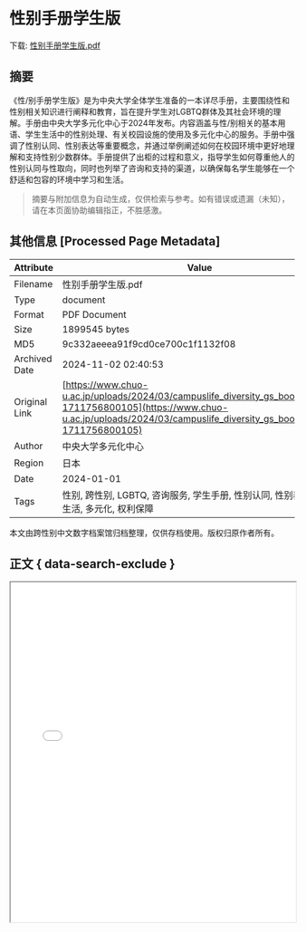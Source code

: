 # 性别手册学生版

<!-- tcd_download_link -->
下载: <a href="../性别手册学生版.pdf" download>性别手册学生版.pdf</a>
<!-- tcd_download_link_end -->

## 摘要

<!-- tcd_abstract -->
《性/别手册学生版》是为中央大学全体学生准备的一本详尽手册，主要围绕性和性别相关知识进行阐释和教育，旨在提升学生对LGBTQ群体及其社会环境的理解。手册由中央大学多元化中心于2024年发布。内容涵盖与性/别相关的基本用语、学生生活中的性别处理、有关校园设施的使用及多元化中心的服务。手册中强调了性别认同、性别表达等重要概念，并通过举例阐述如何在校园环境中更好地理解和支持性别少数群体。手册提供了出柜的过程和意义，指导学生如何尊重他人的性别认同与性取向，同时也列举了咨询和支持的渠道，以确保每名学生能够在一个舒适和包容的环境中学习和生活。

<!-- tcd_abstract_end -->

> 摘要与附加信息为自动生成，仅供检索与参考。如有错误或遗漏（未知），请在本页面协助编辑指正，不胜感激。

## 其他信息 [Processed Page Metadata]

| Attribute       | Value                                  |
|-----------------|----------------------------------------|
| Filename        | 性别手册学生版.pdf                             |
| Type            | document                                 |
| Format          | PDF Document                               |
| Size            | 1899545 bytes                           |
| MD5             | 9c332aeeea91f9cd0ce700c1f1132f08                                  |
| Archived Date   | 2024-11-02 02:40:53                             |
| Original Link   | [https://www.chuo-u.ac.jp/uploads/2024/03/campuslife_diversity_gs_book_06.pdf?1711756800105](https://www.chuo-u.ac.jp/uploads/2024/03/campuslife_diversity_gs_book_06.pdf?1711756800105)                         |
| Author          | 中央大学多元化中心                               |
| Region          | 日本                               |
| Date            | 2024-01-01                                 |
| Tags            | 性别, 跨性别, LGBTQ, 咨询服务, 学生手册, 性别认同, 性别表达, 校园生活, 多元化, 权利保障                                 |

本文由跨性别中文数字档案馆归档整理，仅供存档使用。版权归原作者所有。


## 正文 { data-search-exclude }

<!-- tcd_main_text -->
<iframe src="../性别手册学生版.pdf" width="100%" height="600px">
    <p>无法显示PDF，请下载查看。</p>
</iframe>
<!-- tcd_main_text_end -->

